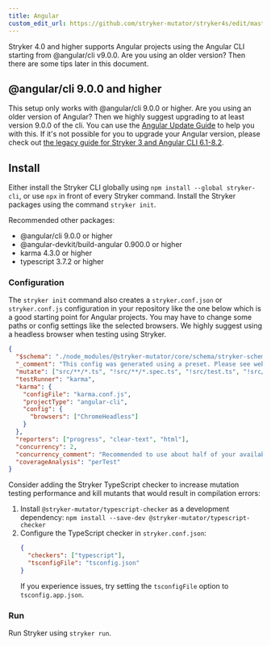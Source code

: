```yaml
---
title: Angular
custom_edit_url: https://github.com/stryker-mutator/stryker4s/edit/master/docs/guides/angular.md
---
```


Stryker 4.0 and higher supports Angular projects using the Angular CLI starting from @angular/cli v9.0.0. Are you using an older version? Then there are some tips later in this document.

## @angular/cli 9.0.0 and higher

This setup only works with @angular/cli 9.0.0 or higher. Are you using an older version of Angular? Then we highly suggest upgrading to at least version 9.0.0 of the cli. You can use the [Angular Update Guide](https://update.angular.io/) to help you with this. If it's not possible for you to upgrade your Angular version, please check out [the legacy guide for Stryker 3 and Angular CLI 6.1-8.2](./legacy/stryker-3/angular.md).

## Install

Either install the Stryker CLI globally using `npm install --global stryker-cli`, or use `npx` in front of every Stryker command.
Install the Stryker packages using the command `stryker init`.

Recommended other packages:

- @angular/cli 9.0.0 or higher
- @angular-devkit/build-angular 0.900.0 or higher
- karma 4.3.0 or higher
- typescript 3.7.2 or higher

### Configuration

The `stryker init` command also creates a `stryker.conf.json` or `stryker.conf.js` configuration in your repository
like the one below which is a good starting point for Angular projects.
You may have to change some paths or config settings like the selected browsers.
We highly suggest using a headless browser when testing using Stryker.

```json
{
  "$schema": "./node_modules/@stryker-mutator/core/schema/stryker-schema.json",
  "_comment": "This config was generated using a preset. Please see website for more information: https://stryker-mutator.io/docs/guides/angular",
  "mutate": ["src/**/*.ts", "!src/**/*.spec.ts", "!src/test.ts", "!src/environments/*.ts"],
  "testRunner": "karma",
  "karma": {
    "configFile": "karma.conf.js",
    "projectType": "angular-cli",
    "config": {
      "browsers": ["ChromeHeadless"]
    }
  },
  "reporters": ["progress", "clear-text", "html"],
  "concurrency": 2,
  "concurrency_comment": "Recommended to use about half of your available cores when running stryker with angular",
  "coverageAnalysis": "perTest"
}
```

Consider adding the Stryker TypeScript checker to increase mutation testing performance and kill mutants that would result in compilation errors:

1. Install `@stryker-mutator/typescript-checker` as a development dependency:
   `npm install --save-dev @stryker-mutator/typescript-checker`
1. Configure the TypeScript checker in `stryker.conf.json`:
   ```json
   {
     "checkers": ["typescript"],
     "tsconfigFile": "tsconfig.json"
   }
   ```
   If you experience issues, try setting the `tsconfigFile` option to `tsconfig.app.json`.

### Run

Run Stryker using `stryker run`.
